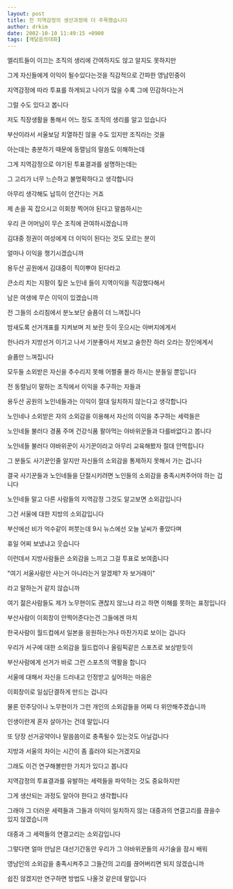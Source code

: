 ```yaml
---
layout: post
title: 전 지역감정의 생산과정에 더 주목했습니다
author: drkim
date: 2002-10-10 11:49:15 +0900
tags: [깨달음의대화]
---
```

엘리트들이 이끄는 조직의 생리에 간여하지도 않고 알지도 못하지만
  
그게 자신들에게 이익이 될수있다는것을 직감적으로 간파한 영남민중이
  
지역감정에 따라 투표를 하게되고 나이가 많을 수록 그에 민감하다는거
  
그럴 수도 있다고 봅니다
  
저도 직장생활을 통해서 어느 정도 조직의 생리를 알고 있습니다
  
부산이라서 서울보담 치열하진 않을 수도 있지만 조직라는 것을
  
아는데는 충분하기 때문에 동렬님의 말씀도 이해하는데
  
그게 지역감정으로 야기된 투표결과를 설명하는데는
  
그 고리가 너무 느슨하고 불명확하다고 생각합니다
  
아무리 생각해도 납득이 안간다는 거죠
  
제 손을 꼭 잡으시고 이회창 찍어야 된다고 말씀하시는
  
우리 큰 어머님이 무슨 조직에 관여하시겠습니까
  
김대중 정권이 여성에게 더 이익이 된다는 것도 모르는 분이
  
얼마나 이익을 챙기시겠습니까
  
용두산 공원에서 김대중이 직이뿌야 된다라고
  
큰소리 치는 지팡이 짚은 노인네 들이 지역이익을 직감했다해서
  
남은 여생에 무슨 이익이 있겠습니까
  
전 그들의 소리침에서 분노보단 슬픔이 더 느껴집니다
  
밤새도록 선거개표를 지켜보며 저 보란 듯이 웃으시는 아버지에게서
  
한나라가 지방선거 이기고 나서 기분좋아서 저보고 술한잔 하러 오라는 장인에게서
  
슬픔만 느껴집니다
  
모두들 소외받은 자신을 추수리지 못해 어쩔줄 몰라 하시는 분들일 뿐입니다
  

  
전 동렬님이 말하는 조직에서 이익을 추구하는 자들과
  
용두산 공원의 노인네들과는 이익이 절대 일치하지 않는다고 생각합니다
  
노인네나 소외받은 자의 소외감을 이용해서 자신의 이익을 추구하는 세력들은
  
노인네들 불러다 경품 주며 건강식품 팔아먹는 야바위꾼들과 다를바없다고 봅니다
  
노인네들 불러다 야바위꾼이 사기꾼이라고 아무리 교육해봤자 절대 안먹힙니다
  
그 분들도 사기꾼인줄 알지만 자신들의 소외감을 통제하지 못해서 가는 겁니다
  
결국 사기꾼들과 노인네들을 단절시키려면 노인들의 소외감을 충족시켜주어야 하는 겁니다
  

  
노인네들 말고 다른 사람들의 지역감정 그것도 알고보면 소외감입니다
  
그건 서울에 대한 지방의 소외감입니다
  
부산에선 비가 억수같이 퍼붓는데 9시 뉴스에선 오늘 날씨가 좋았다며
  
휴일 어찌 보냈냐고 웃습니다
  
이런데서 지방사람들은 소외감을 느끼고 그걸 투표로 보여줍니다
  
"여기 서울사람만 사는거 아니라는거 알겠제? 자 보거래이"
  
라고 말하는거 같지 않습니까
  
여기 젊은사람들도 제가 노무현이도 괜찮지 않느냐 라고 하면 이해를 못하는 표정입니다
  
부산사람이 이회창이 안찍어준다는건 그들에겐 마치
  
한국사람이 월드컵에서 일본을 응원하는거나 마찬가지로 보이는 겁니다
  
우리가 서구에 대한 소외감을 월드컵이나 올림픽같은 스포츠로 보상받듯이
  
부산사람에게 선거가 바로 그런 스포츠의 역활을 합니다
  
서울에 대해서 자신을 드러내고 인정받고 싶어하는 마음은
  
이회창이로 일심단결하게 만드는 겁니다
  

  
물론 민주당이나 노무현이가 그런 개인의 소외감들을 어찌 다 위안해주겠습니까
  
인생이란게 혼자 살아가는 건데 말입니다
  
또 당장 선거공약이나 말씀씀이로 충족될수 있는것도 아닐겁니다
  
지방과 서울의 차이는 시간이 좀 흘러야 되는거겠지요
  
그래도 이건 연구해볼만한 가치가 있다고 봅니다
  
지역감정의 투표결과를 유발하는 세력들을 파악하는 것도 중요하지만
  
그게 생산되는 과정도 알아야 한다고 생각합니다
  
그래야 그 더러운 세력들과 그들과 이익이 일치하지 않는 대중과의 연결고리를 끊을수 있지 않겠습니까
  
대중과 그 세력들의 연결고리는 소외감입니다
  
그렇다면 얼마 안남은 대선기간동안 우리가 그 야바위꾼들의 사기술을 잠시 배워
  
영남인의 소외감을 충족시켜주고 그들간의 고리를 끊어버리면 되지 않겠습니까
  
쉽진 않겠지만 연구하면 방법도 나올것 같은데 말입니다